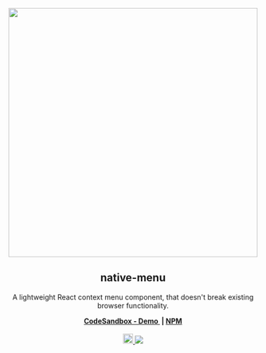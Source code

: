 <p align="center">
  <img src="https://user-images.githubusercontent.com/13242392/37434914-2a7587de-27d9-11e8-9192-d329f50f379a.png" width="500">
  <h2 align="center">native-menu</h2>
  <p align="center">
    A lightweight React context menu component, that doesn't break existing browser functionality.
  </p>
</p>
<p align="center">
  <b>
    <a href="https://samdenty99.github.io/r?https://codesandbox.io/s/github/samdenty99/native-menu-demo/tree/master/">
      CodeSandbox - Demo
    </a>&nbsp;|
    <a href="https://samdenty99.github.io/r?https://www.npmjs.com/package/native-menu">
      NPM
    </a>
  </b>
  <br><br>
  <a href="https://samdenty99.github.io/r?https://samdenty99.github.io/r?https://codesandbox.io/s/github/samdenty99/native-menu-demo/tree/master/">
    <img src="https://codesandbox.io/static/img/play-codesandbox.svg" height="20">
  </a>
  <a href="https://samdenty99.github.io/r?https://github.com/samdenty99/injectify/blob/master/package.json">
    <img src="https://img.shields.io/github/package-json/v/samdenty99/injectify.svg?style=flat">
  </a>
</p>
<h2></h2>

